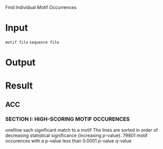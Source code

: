 Find Individual Motif Occurrences
# Input
`motif file`
`sequence file`
# Output
# Result
## ACC
### SECTION I: HIGH-SCORING MOTIF OCCURENCES


oneIIine sach significant match to a motif
The lines are sorted in order of decreasing statistical significance (increasing _p_-value).
79801 motif occurences with a p-value less than 0.0001
p-value
q-value
<!--stackedit_data:
eyJoaXN0b3J5IjpbNzQ4MTY4MjI2LDg0MzgwNzQ2OCwtOTg0Mz
Y4MzMzLDE5MTQ3ODQ5MTYsLTE2ODM4NDU3MzMsMTc3ODY4Nzk3
OSwyMDU4ODgxMTk1XX0=
-->